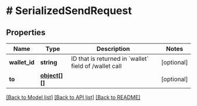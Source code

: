 # # SerializedSendRequest

## Properties

Name | Type | Description | Notes
------------ | ------------- | ------------- | -------------
**wallet_id** | **string** | ID that is returned in &#x60;wallet&#x60; field of /wallet call | [optional] 
**to** | [**object[][]**](array.md) |  | [optional] 

[[Back to Model list]](../../README.md#documentation-for-models) [[Back to API list]](../../README.md#documentation-for-api-endpoints) [[Back to README]](../../README.md)


